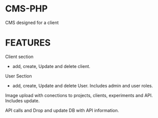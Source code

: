 CMS-PHP
=======

CMS designed for a client


FEATURES
========
Client section 
- add, create, Update and delete client. 

User Section 
- add, create, Update and delete User. Includes admin and user roles. 

Image upload with conections to projects, clients, experiments and API. Includes update. 

API calls and Drop and update DB with API information. 





